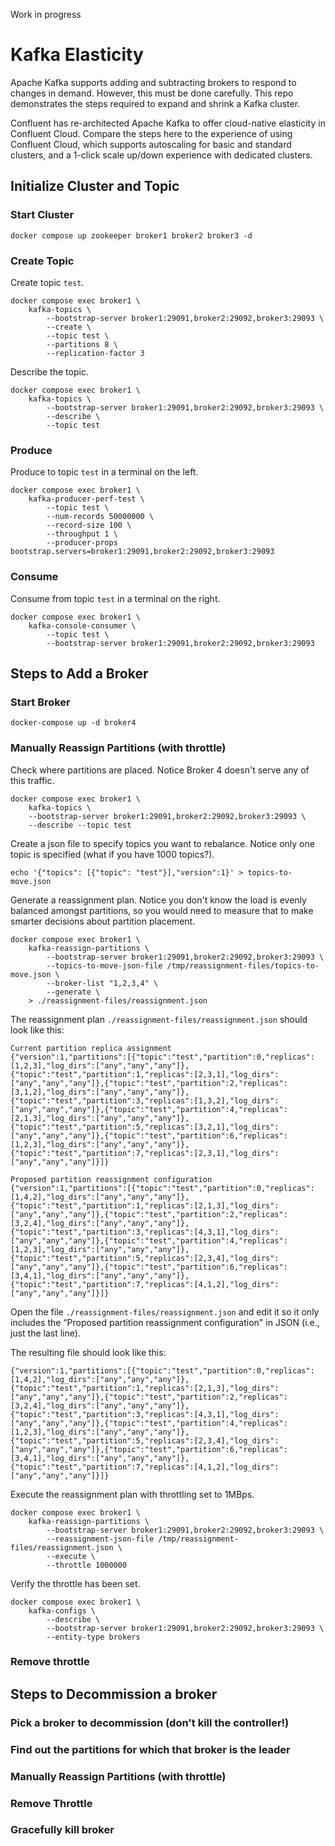Work in progress

# Kafka Elasticity

Apache Kafka supports adding and subtracting brokers to respond to changes in demand. However, this must be done carefully. This repo demonstrates the steps required to expand and shrink a Kafka cluster.

Confluent has re-architected Apache Kafka to offer cloud-native elasticity in Confluent Cloud. Compare the steps here to the experience of using Confluent Cloud, which supports autoscaling for basic and standard clusters, and a 1-click scale up/down experience with dedicated clusters.


## Initialize Cluster and Topic

### Start Cluster

```
docker compose up zookeeper broker1 broker2 broker3 -d
```

### Create Topic

Create topic `test`.
```
docker compose exec broker1 \
    kafka-topics \
        --bootstrap-server broker1:29091,broker2:29092,broker3:29093 \
        --create \
        --topic test \
        --partitions 8 \
        --replication-factor 3
```

Describe the topic.

```
docker compose exec broker1 \
    kafka-topics \
        --bootstrap-server broker1:29091,broker2:29092,broker3:29093 \
        --describe \
        --topic test
```
### Produce

Produce to topic `test` in a terminal on the left.

```
docker compose exec broker1 \
    kafka-producer-perf-test \
        --topic test \
        --num-records 50000000 \
        --record-size 100 \
        --throughput 1 \
        --producer-props bootstrap.servers=broker1:29091,broker2:29092,broker3:29093
```

### Consume
Consume from topic `test` in a terminal on the right.

```
docker compose exec broker1 \
    kafka-console-consumer \
        --topic test \
        --bootstrap-server broker1:29091,broker2:29092,broker3:29093
```


## Steps to Add a Broker

### Start Broker

```
docker-compose up -d broker4
```

### Manually Reassign Partitions (with throttle)

Check where partitions are placed. Notice Broker 4 doesn't serve any of this traffic.
```
docker compose exec broker1 \
    kafka-topics \
    --bootstrap-server broker1:29091,broker2:29092,broker3:29093 \
    --describe --topic test
```

Create a json file to specify topics you want to rebalance. Notice only one topic is specified (what if you have 1000 topics?).
```
echo '{"topics": [{"topic": "test"}],"version":1}' > topics-to-move.json
```

Generate a reassignment plan. Notice you don't know the load is evenly balanced amongst partitions, so you would need to measure that to make smarter decisions about partition placement.
```
docker compose exec broker1 \
    kafka-reassign-partitions \
        --bootstrap-server broker1:29091,broker2:29092,broker3:29093 \
        --topics-to-move-json-file /tmp/reassignment-files/topics-to-move.json \
        --broker-list "1,2,3,4" \
        --generate \
    > ./reassignment-files/reassignment.json
```

The reassignment plan `./reassignment-files/reassignment.json` should look like this:
```
Current partition replica assignment
{"version":1,"partitions":[{"topic":"test","partition":0,"replicas":[1,2,3],"log_dirs":["any","any","any"]},{"topic":"test","partition":1,"replicas":[2,3,1],"log_dirs":["any","any","any"]},{"topic":"test","partition":2,"replicas":[3,1,2],"log_dirs":["any","any","any"]},{"topic":"test","partition":3,"replicas":[1,3,2],"log_dirs":["any","any","any"]},{"topic":"test","partition":4,"replicas":[2,1,3],"log_dirs":["any","any","any"]},{"topic":"test","partition":5,"replicas":[3,2,1],"log_dirs":["any","any","any"]},{"topic":"test","partition":6,"replicas":[1,2,3],"log_dirs":["any","any","any"]},{"topic":"test","partition":7,"replicas":[2,3,1],"log_dirs":["any","any","any"]}]}

Proposed partition reassignment configuration
{"version":1,"partitions":[{"topic":"test","partition":0,"replicas":[1,4,2],"log_dirs":["any","any","any"]},{"topic":"test","partition":1,"replicas":[2,1,3],"log_dirs":["any","any","any"]},{"topic":"test","partition":2,"replicas":[3,2,4],"log_dirs":["any","any","any"]},{"topic":"test","partition":3,"replicas":[4,3,1],"log_dirs":["any","any","any"]},{"topic":"test","partition":4,"replicas":[1,2,3],"log_dirs":["any","any","any"]},{"topic":"test","partition":5,"replicas":[2,3,4],"log_dirs":["any","any","any"]},{"topic":"test","partition":6,"replicas":[3,4,1],"log_dirs":["any","any","any"]},{"topic":"test","partition":7,"replicas":[4,1,2],"log_dirs":["any","any","any"]}]}
```

Open the file  `./reassignment-files/reassignment.json` and edit it so it only includes the “Proposed partition reassignment configuration" in JSON (i.e., just the last line).

The resulting file should look like this:
```
{"version":1,"partitions":[{"topic":"test","partition":0,"replicas":[1,4,2],"log_dirs":["any","any","any"]},{"topic":"test","partition":1,"replicas":[2,1,3],"log_dirs":["any","any","any"]},{"topic":"test","partition":2,"replicas":[3,2,4],"log_dirs":["any","any","any"]},{"topic":"test","partition":3,"replicas":[4,3,1],"log_dirs":["any","any","any"]},{"topic":"test","partition":4,"replicas":[1,2,3],"log_dirs":["any","any","any"]},{"topic":"test","partition":5,"replicas":[2,3,4],"log_dirs":["any","any","any"]},{"topic":"test","partition":6,"replicas":[3,4,1],"log_dirs":["any","any","any"]},{"topic":"test","partition":7,"replicas":[4,1,2],"log_dirs":["any","any","any"]}]}
```

Execute the reassignment plan with throttling set to 1MBps.

```
docker compose exec broker1 \
    kafka-reassign-partitions \
        --bootstrap-server broker1:29091,broker2:29092,broker3:29093 \
        --reassignment-json-file /tmp/reassignment-files/reassignment.json \
        --execute \
        --throttle 1000000
```

Verify the throttle has been set.
```
docker compose exec broker1 \
    kafka-configs \
        --describe \
        --bootstrap-server broker1:29091,broker2:29092,broker3:29093 \
        --entity-type brokers
```

### Remove throttle

## Steps to Decommission a broker
### Pick a broker to decommission (don't kill the controller!)

### Find out the partitions for which that broker is the leader

### Manually Reassign Partitions (with throttle)

### Remove Throttle

### Gracefully kill broker
